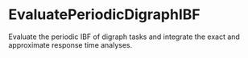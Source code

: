 # EvaluatePeriodicDigraphIBF
Evaluate the periodic IBF of digraph tasks and integrate the exact and approximate response time analyses.
